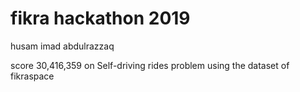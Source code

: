# fikra hackathon 2019

husam imad abdulrazzaq 

score 30,416,359 on Self-driving rides problem using the dataset of fikraspace 
